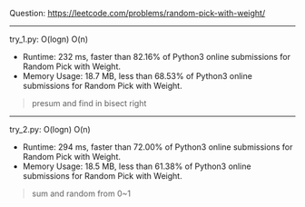 Question: https://leetcode.com/problems/random-pick-with-weight/

---

try_1.py: O(logn) O(n)

* Runtime: 232 ms, faster than 82.16% of Python3 online submissions for Random Pick with Weight.
* Memory Usage: 18.7 MB, less than 68.53% of Python3 online submissions for Random Pick with Weight.

> presum and find in bisect right

---

try_2.py: O(logn) O(n)

* Runtime: 294 ms, faster than 72.00% of Python3 online submissions for Random Pick with Weight.
* Memory Usage: 18.5 MB, less than 61.38% of Python3 online submissions for Random Pick with Weight.

> sum and random from 0~1
